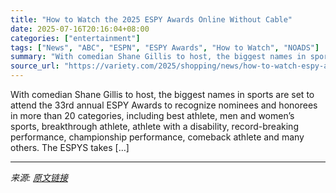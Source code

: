 ```yaml
---
title: "How to Watch the 2025 ESPY Awards Online Without Cable"
date: 2025-07-16T20:16:04+08:00
categories: ["entertainment"]
tags: ["News", "ABC", "ESPN", "ESPY Awards", "How to Watch", "NOADS"]
summary: "With comedian Shane Gillis to host, the biggest names in sports are set to attend the 33rd annual ESPY Awards to recognize nominees and honorees in more than 20 categories, including best athlete, men"
source_url: "https://variety.com/2025/shopping/news/how-to-watch-espy-awards-live-online-1235665893/"
---
```


With comedian Shane Gillis to host, the biggest names in sports are set to attend the 33rd annual ESPY Awards to recognize nominees and honorees in more than 20 categories, including best athlete, men and women&#8217;s sports, breakthrough athlete, athlete with a disability, record-breaking performance, championship performance, comeback athlete and many others. The ESPYS takes [&#8230;]

---

*来源: [原文链接](https://variety.com/2025/shopping/news/how-to-watch-espy-awards-live-online-1235665893/)*
